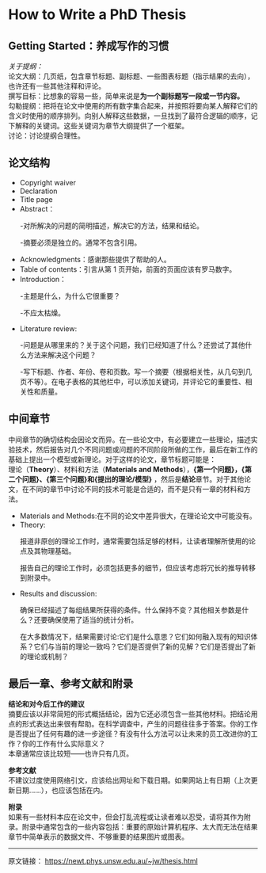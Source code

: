 How to Write a PhD Thesis
==

Getting Started：养成写作的习惯
-
*关于提纲：* <br>
论文大纲：几页纸，包含章节标题、副标题、一些图表标题（指示结果的去向），也许还有一些其他注释和评论。<br>
撰写目标：比想象的容易一些，简单来说是**为一个副标题写一段或一节内容。**
<br>
勾勒提纲：把将在论文中使用的所有数字集合起来，并按照将要向某人解释它们的含义时使用的顺序排列。向别人解释这些数据，一旦找到了最符合逻辑的顺序，记下解释的关键词。这些关键词为章节大纲提供了一个框架。
<br>
讨论：讨论提纲合理性。

论文结构
-

<ul>
<li>Copyright waiver</li>
<li>Declaration</li>
<li>Title page</li>
<li>Abstract：
  <p>-对所解决的问题的简明描述，解决它的方法，结果和结论。</p>
  <p>-摘要必须是独立的。通常不包含引用。</p>
</li>
<li>Acknowledgments：感谢那些提供了帮助的人。</li>
<li>Table of contents：引言从第 1 页开始，前面的页面应该有罗马数字。</li>
<li>Introduction：
        <p>-主题是什么，为什么它很重要？</p>
        <p>-不应太枯燥。</p>
</li>
<li>Literature review:
  <p>-问题是从哪里来的？关于这个问题，我们已经知道了什么？还尝试了其他什么方法来解决这个问题？</p>
  <p>-写下标题、作者、年份、卷和页数。写一个摘要（根据相关性，从几句到几页不等）。在电子表格的其他栏中，可以添加关键词，并评论它的重要性、相关性和质量。</p>
</li>

</ul>

中间章节
--

中间章节的确切结构会因论文而异。在一些论文中，有必要建立一些理论，描述实验技术，然后报告对几个不同问题或问题的不同阶段所做的工作，最后在新工作的基础上提出一个模型或新理论。对于这样的论文，章节标题可能是：<br>理论（**Theory**）、材料和方法（**Materials and Methods**），**{第一个问题}，{第二个问题}、{第三个问题}和{提出的理论/模型}** ，然后是**结论**章节。对于其他论文，在不同的章节中讨论不同的技术可能是合适的，而不是只有一章的材料和方法。

<ul>
  <li>Materials and Methods:在不同的论文中差异很大，在理论论文中可能没有。
  </li>
  <li>Theory:
    <p>报道非原创的理论工作时，通常需要包括足够的材料，让读者理解所使用的论点及其物理基础。</p>
    <p>报告自己的理论工作时，必须包括更多的细节，但应该考虑将冗长的推导转移到附录中。</p>
  </li>
  <li>Results and discussion:
    <p>确保已经描述了每组结果所获得的条件。什么保持不变？其他相关参数是什么？还要确保使用了适当的统计分析。</p>
    <p>在大多数情况下，结果需要讨论:它们是什么意思？它们如何融入现有的知识体系？它们与当前的理论一致吗？它们是否提供了新的见解？它们是否提出了新的理论或机制？</p>
  </li>

</ul>

最后一章、参考文献和附录
-

**结论和对今后工作的建议**<br>
摘要应该以非常简短的形式概括结论，因为它还必须包含一些其他材料。把结论用点的形式表达出来很有帮助。在科学调查中，产生的问题往往多于答案。你的工作是否提出了任何有趣的进一步途径？有没有什么方法可以让未来的员工改进你的工作？你的工作有什么实际意义？
<br>
本章通常应该比较短——也许只有几页。<br>

**参考文献**
<br>
不建议过度使用网络引文，应该给出网址和下载日期。如果网站上有日期（上次更新日期……），也应该包括在内。
<br>

**附录**
<br>
如果有一些材料本应在论文中，但会打乱流程或让读者难以忍受，请将其作为附录。附录中通常包含的一些内容包括：重要的原始计算机程序、太大而无法在结果章节中简单表示的数据文件、不够重要的结果图片或图表。


__________
原文链接：
<https://newt.phys.unsw.edu.au/~jw/thesis.html>
